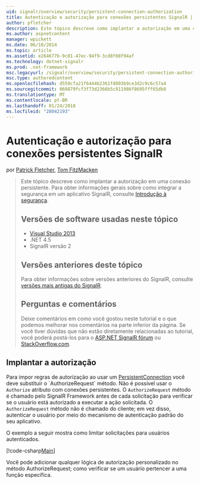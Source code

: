 ```yaml
---
uid: signalr/overview/security/persistent-connection-authorization
title: Autenticação e autorização para conexões persistentes SignalR | Microsoft Docs
author: pfletcher
description: Este tópico descreve como implantar a autorização em uma conexão persistente. Para obter informações gerais sobre como integrar a segurança em um aplicativo de SignalR,...
ms.author: aspnetcontent
manager: wpickett
ms.date: 06/10/2014
ms.topic: article
ms.assetid: e264677b-9c01-47ec-94f9-3cd8f08f94af
ms.technology: dotnet-signalr
ms.prod: .net-framework
msc.legacyurl: /signalr/overview/security/persistent-connection-authorization
msc.type: authoredcontent
ms.openlocfilehash: d559cfa21f6444b2361fd003b9ce3d2c9c6c57a4
ms.sourcegitcommit: 060879fcf3f73d2366b5c811986f8695fff65db8
ms.translationtype: MT
ms.contentlocale: pt-BR
ms.lasthandoff: 01/24/2018
ms.locfileid: "28042193"
---
```

<a name="authentication-and-authorization-for-signalr-persistent-connections"></a>Autenticação e autorização para conexões persistentes SignalR
====================
por [Patrick Fletcher](https://github.com/pfletcher), [Tom FitzMacken](https://github.com/tfitzmac)

> Este tópico descreve como implantar a autorização em uma conexão persistente. Para obter informações gerais sobre como integrar a segurança em um aplicativo SignalR, consulte [Introdução à segurança](introduction-to-security.md). 
> 
> ## <a name="software-versions-used-in-this-topic"></a>Versões de software usadas neste tópico
> 
> 
> - [Visual Studio 2013](https://www.microsoft.com/visualstudio/eng/2013-downloads)
> - .NET 4.5
> - SignalR versão 2
>   
> 
> 
> ## <a name="previous-versions-of-this-topic"></a>Versões anteriores deste tópico
> 
> Para obter informações sobre versões anteriores do SignalR, consulte [versões mais antigas do SignalR](../older-versions/index.md).
> 
> ## <a name="questions-and-comments"></a>Perguntas e comentários
> 
> Deixe comentários em como você gostou neste tutorial e o que podemos melhorar nos comentários na parte inferior da página. Se você tiver dúvidas que não estão diretamente relacionadas ao tutorial, você poderá postá-los para o [ASP.NET SignalR fórum](https://forums.asp.net/1254.aspx/1?ASP+NET+SignalR) ou [StackOverflow.com](http://stackoverflow.com/).


## <a name="enforce-authorization"></a>Implantar a autorização

Para impor regras de autorização ao usar um [PersistentConnection](https://msdn.microsoft.com/library/microsoft.aspnet.signalr.persistentconnection(v=vs.111).aspx) você deve substituir o `AuthorizeRequest` método. Não é possível usar o `Authorize` atributo com conexões persistentes. O `AuthorizeRequest` método é chamado pelo SignalR Framework antes de cada solicitação para verificar se o usuário está autorizado a executar a ação solicitada. O `AuthorizeRequest` método não é chamado do cliente; em vez disso, autenticar o usuário por meio do mecanismo de autenticação padrão do seu aplicativo.

O exemplo a seguir mostra como limitar solicitações para usuários autenticados.

[!code-csharp[Main](persistent-connection-authorization/samples/sample1.cs)]

Você pode adicionar qualquer lógica de autorização personalizado no método AuthorizeRequest; como verificar se um usuário pertencer a uma função específica.
